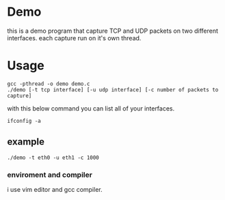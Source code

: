 # Demo
this is a demo program that capture TCP and UDP packets on two different interfaces. each capture run on it's own thread.
# Usage
```
gcc -pthread -o demo demo.c
./demo [-t tcp interface] [-u udp interface] [-c number of packets to capture]
```
with this below command you can list all of your interfaces.

```ifconfig -a```
## example
```./demo -t eth0 -u eth1 -c 1000```
### enviroment and compiler
i use vim editor and gcc compiler.
